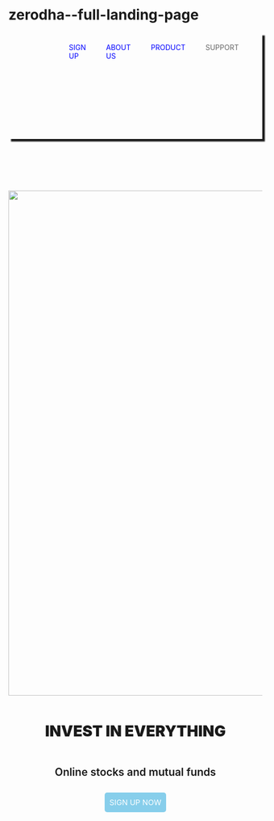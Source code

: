 # zerodha--full-landing-page
<div style ="display:flex;
            justify-content:space-between;
            padding-right:100px;
            padding-left:100px; box-shadow:5px 5px 2px">
                          
         <img src="photo.png" width="120" height="20px" 
              style ="padding-top:15px"/>
         <div style ="display:flex;">
  
  <div  style="padding:20px; color:blue;cursor :pointer;">SIGN UP</div>
  <div  style="padding:20px;color:blue;cursor :pointer;">ABOUT US</div>
  <div  style="padding:20px;color:blue;cursor :pointer; ">PRODUCT </div>
  <div  style="padding:20px;color:#666;cursor :pointer;">SUPPORT</div>
  <br>
 </br>
</div>
</div>


 <br></br>


 <div style = "display:flex;justify-content:center;padding-top:40px;">
 <img src="photo1.png" width="1000" />
</div>

<div style = "padding-top : 10px; display :flex;justify-content:center;">
    <h1 style = "font-weight:900;font-size:30">INVEST IN EVERYTHING</h1>
</div>

            
<div style = "padding-top: 2px; display : flex;justify-content : center;">
    <h2 style="font-weight:600;">Online stocks and mutual funds</h2>
</div>

     
<div style=" display:flex; justify-content:center; padding-top:10px;">
<div style="background-color:skyblue; padding:10px 10px 10px 10px;color :white; 
            border-radius:5px;font-size:15px;
            cursor:pointer;"> SIGN UP NOW
</div>
</div>
